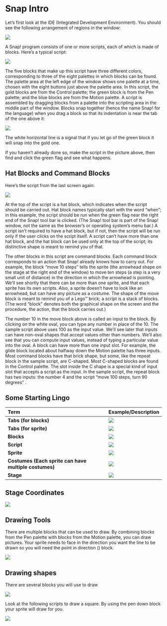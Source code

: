 # Snap Intro

Let’s first look at the IDE \(Integrated Development Environment\). You should see the following arrangement of regions in the window:

![](../.gitbook/assets/1%20%282%29.png)

A Snap! program consists of one or more scripts, each of which is made of blocks. Here’s a typical script:

![](../.gitbook/assets/2%20%283%29.png)

The five blocks that make up this script have three different colors, corresponding to three of the eight palettes in which blocks can be found. The palette area at the left edge of the window shows one palette at a time, chosen with the eight buttons just above the palette area. In this script, the gold blocks are from the Control palette; the green block is from the Pen palette; and the blue blocks are from the Motion palette. A script is assembled by dragging blocks from a palette into the scripting area in the middle part of the window. Blocks snap together \(hence the name Snap! for the language\) when you drag a block so that its indentation is near the tab of the one above it:

![](../.gitbook/assets/3%20%283%29.png)

The white horizontal line is a signal that if you let go of the green block it will snap into the gold one.

If you haven’t already done so, make the script in the picture above, then find and click the green flag and see what happens.

## Hat Blocks and Command Blocks

Here’s the script from the last screen again:

![](../.gitbook/assets/4.png)

At the top of the script is a hat block, which indicates when the script should be carried out. Hat block names typically start with the word “when”; in this example, the script should be run when the green flag near the right end of the Snap! tool bar is clicked. \(The Snap! tool bar is part of the Snap! window, not the same as the browser’s or operating system’s menu bar.\) A script isn’t required to have a hat block, but if not, then the script will be run only if the user clicks on the script itself. A script can’t have more than one hat block, and the hat block can be used only at the top of the script; its distinctive shape is meant to remind you of that.

The other blocks in this script are command blocks. Each command block corresponds to an action that Snap! already knows how to carry out. For example, the block “move 10 steps” tells the sprite \(the arrowhead shape on the stage at the right end of the window\) to move ten steps \(a step is a very small unit of distance\) in the direction in which the arrowhead is pointing. We’ll see shortly that there can be more than one sprite, and that each sprite has its own scripts. Also, a sprite doesn’t have to look like an arrowhead, but can have any picture as a costume. The shape of the move block is meant to remind you of a Lego™ brick; a script is a stack of blocks. \(The word “block” denotes both the graphical shape on the screen and the procedure, the action, that the block carries out.\)

The number 10 in the move block above is called an input to the block. By clicking on the white oval, you can type any number in place of the 10. The sample script above uses 100 as the input value. We’ll see later that inputs can have non-oval shapes that accept values other than numbers. We’ll also see that you can compute input values, instead of typing a particular value into the oval. A block can have more than one input slot. For example, the glide block located about halfway down the Motion palette has three inputs. Most command blocks have that brick shape, but some, like the repeat block in the sample script, are C-shaped. Most C-shaped blocks are found in the Control palette. The slot inside the C shape is a special kind of input slot that accepts a script as the input. In the sample script, the repeat block has two inputs: the number 4 and the script “move 100 steps, turn 90 degrees” .

## Some Starting Lingo

| **Term** | **Example/Description** |
| :--- | :--- |
| **Tabs \(for blocks\)** | ![](../.gitbook/assets/10%20%282%29.png) |
| **Tabs \(for sprite\)** | ![](../.gitbook/assets/11%20%281%29.png) |
| **Blocks** | ![](../.gitbook/assets/12%20%282%29.png) |
| **Script** | ![](../.gitbook/assets/13.png) |
| **Sprite** | ![](../.gitbook/assets/14%20%281%29.png) |
| **Costumes \(Each sprite can have multiple costumes\)** | ![](../.gitbook/assets/15%20%282%29.png) |
| **Stage** | ![](../.gitbook/assets/16%20%282%29.png) |

## Stage Coordinates

![](../.gitbook/assets/image%20%28102%29.png)

## Drawing Tools

There are multiple blocks that can be used to draw. By combining blocks from the Pen palette with blocks from the Motion palette, you can draw pictures. Your sprite needs to face in the direction you want the line to be drawn so you will need the point in direction \(\) block.

![](../.gitbook/assets/38%20%281%29.png)

## Drawing shapes

There are several blocks you will use to draw

![](../.gitbook/assets/image%20%2812%29.png)

Look at the following scripts to draw a square. By using the pen down block your sprite will draw for you.

![](../.gitbook/assets/image%20%2896%29.png)

